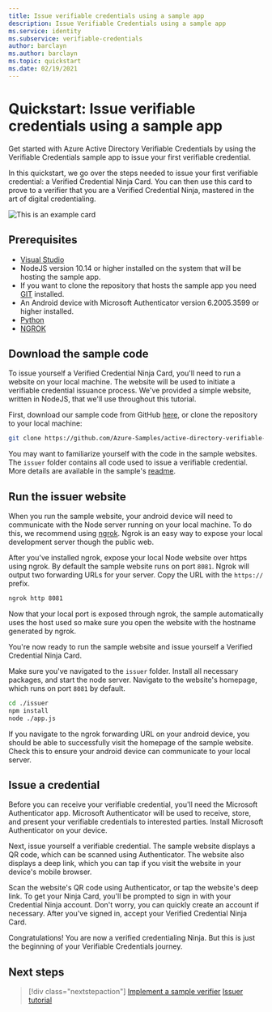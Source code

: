 ```yaml
---
title: Issue verifiable credentials using a sample app
description: Issue Verifiable Credentials using a sample app
ms.service: identity
ms.subservice: verifiable-credentials
author: barclayn
ms.author: barclayn
ms.topic: quickstart
ms.date: 02/19/2021
---
```


# Quickstart: Issue verifiable credentials using a sample app

Get started with Azure Active Directory Verifiable Credentials by using the Verifiable Credentials sample app to issue your first verifiable credential.

In this quickstart, we go over the steps needed to issue your first verifiable credential: a Verified Credential Ninja Card. You can then use this card to prove to a verifier that you are a Verified Credential Ninja, mastered in the art of digital credentialing.

![This is an example card](/media/quickstart-verifiable-credentials/ninja-card.png)

## Prerequisites

- [Visual Studio](https://docs.microsoft.com/visualstudio/install/install-visual-studio?view=vs-2019)
- NodeJS version 10.14 or higher installed on the system that will be hosting the sample app.
- If you want to clone the repository that hosts the sample app you need [GIT](https://git-scm.com/downloads) installed.
- An Android device with Microsoft Authenticator version 6.2005.3599 or higher installed.
- [Python](https://www.python.org/downloads/)
- [NGROK](https://ngrok.com/)

## Download the sample code

To issue yourself a Verified Credential Ninja Card, you'll need to run a website on your local machine. The website will be used to initiate a verifiable credential issuance process. We've provided a simple website, written in NodeJS, that we'll use throughout this tutorial.

First, download our sample code from GitHub [here](https://github.com/Azure-Samples/active-directory-verifiable-credentials), or clone the repository to your local machine:

```bash
git clone https://github.com/Azure-Samples/active-directory-verifiable-credentials.git
```

You may want to familiarize yourself with the code in the sample websites. The `issuer` folder contains all code used to issue a verifiable credential. More details are available in the sample's [readme](https://github.com/Azure-Samples/active-directory-verifiable-credentials).

## Run the issuer website

When you run the sample website, your android device will need to communicate with the Node server running on your local machine. To do this, we recommend using [ngrok](https://ngrok.com/). Ngrok is an easy way to expose your local development server though the public web. 

After you've installed ngrok, expose your local Node website over https using ngrok. By default the sample website runs on port `8081`. Ngrok will output two forwarding URLs for your server. Copy the URL with the `https://` prefix.


```bash
ngrok http 8081
```

Now that your local port is exposed through ngrok, the sample automatically uses the host used so make sure you open the website with the hostname generated by ngrok.


You're now ready to run the sample website and issue yourself a Verified Credential Ninja Card. 

Make sure you've navigated to the `issuer` folder. Install all necessary packages, and start the node server. Navigate to the website's homepage, which runs on port `8081` by default.

```bash
cd ./issuer
npm install
node ./app.js
```

If you navigate to the ngrok forwarding URL on your android device, you should be able to successfully visit the homepage of the sample website. Check this to ensure your android device can communicate to your local server.

## Issue a credential

Before you can receive your verifiable credential, you'll need the Microsoft Authenticator app. Microsoft Authenticator will be used to receive, store, and present your verifiable credentials to interested parties. Install Microsoft Authenticator on your device.

Next, issue yourself a verifiable credential. The sample website displays a QR code, which can be scanned using Authenticator. The website also displays a deep link, which you can tap if you visit the website in your device's mobile browser.


Scan the website's QR code using Authenticator, or tap the website's deep link. To get your Ninja Card, you'll be prompted to sign in with your Credential Ninja account. Don't worry, you can quickly create an account if necessary. After you've signed in, accept your Verified Credential Ninja Card.


Congratulations! You are now a verified credentialing Ninja. But this is just the beginning of your Verifiable Credentials journey.

## Next steps

> [!div class="nextstepaction"]
> [Implement a sample verifier](https://github.com/Azure-Samples/active-directory-verifiable-credentials)
> [Issuer tutorial](tutorial-connect-your-idp-verifiable-credentials.md)


